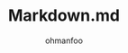 ---
Aliases:
- '#Markdown'
author: ohmanfoo
created: '[[2022]]-07-07'
source: '#todo'
tags: ''
title: Markdown.md
---